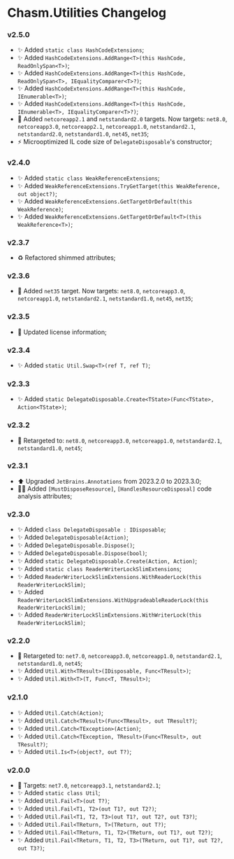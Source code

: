 # Chasm.Utilities Changelog

### v2.5.0
- ✨ Added `static class HashCodeExtensions`;
- ✨ Added `HashCodeExtensions.AddRange<T>(this HashCode, ReadOnlySpan<T>)`;
- ✨ Added `HashCodeExtensions.AddRange<T>(this HashCode, ReadOnlySpan<T>, IEqualityComparer<T>?)`;
- ✨ Added `HashCodeExtensions.AddRange<T>(this HashCode, IEnumerable<T>)`;
- ✨ Added `HashCodeExtensions.AddRange<T>(this HashCode, IEnumerable<T>, IEqualityComparer<T>?)`;
- 🧩 Added `netcoreapp2.1` and `netstandard2.0` targets. Now targets: `net8.0`, `netcoreapp3.0`, `netcoreapp2.1`, `netcoreapp1.0`, `netstandard2.1`, `netstandard2.0`, `netstandard1.0`, `net45`, `net35`;
- ⚡️ Microoptimized IL code size of `DelegateDisposable`'s constructor;

### v2.4.0
- ✨ Added `static class WeakReferenceExtensions`;
- ✨ Added `WeakReferenceExtensions.TryGetTarget(this WeakReference, out object?)`;
- ✨ Added `WeakReferenceExtensions.GetTargetOrDefault(this WeakReference)`;
- ✨ Added `WeakReferenceExtensions.GetTargetOrDefault<T>(this WeakReference<T>)`;

### v2.3.7
- ♻️ Refactored shimmed attributes;

### v2.3.6
- 🧩 Added `net35` target. Now targets: `net8.0`, `netcoreapp3.0`, `netcoreapp1.0`, `netstandard2.1`, `netstandard1.0`, `net45`, `net35`;

### v2.3.5
- 📄 Updated license information;

### v2.3.4
- ✨ Added `static Util.Swap<T>(ref T, ref T)`;

### v2.3.3
- ✨ Added `static DelegateDisposable.Create<TState>(Func<TState>, Action<TState>)`;

### v2.3.2
- 🧩 Retargeted to: `net8.0`, `netcoreapp3.0`, `netcoreapp1.0`, `netstandard2.1`, `netstandard1.0`, `net45`;

### v2.3.1
- ⬆️ Upgraded `JetBrains.Annotations` from 2023.2.0 to 2023.3.0;
- 🧑‍💻 Added `[MustDisposeResource]`, `[HandlesResourceDisposal]` code analysis attributes;

### v2.3.0
- ✨ Added `class DelegateDisposable : IDisposable`;
- ✨ Added `DelegateDisposable(Action)`;
- ✨ Added `DelegateDisposable.Dispose()`;
- ✨ Added `DelegateDisposable.Dispose(bool)`;
- ✨ Added `static DelegateDisposable.Create(Action, Action)`;
- ✨ Added `static class ReaderWriterLockSlimExtensions`;
- ✨ Added `ReaderWriterLockSlimExtensions.WithReaderLock(this ReaderWriterLockSlim)`;
- ✨ Added `ReaderWriterLockSlimExtensions.WithUpgradeableReaderLock(this ReaderWriterLockSlim)`;
- ✨ Added `ReaderWriterLockSlimExtensions.WithWriterLock(this ReaderWriterLockSlim)`;

### v2.2.0
- 🧩 Retargeted to: `net7.0`, `netcoreapp3.0`, `netcoreapp1.0`, `netstandard2.1`, `netstandard1.0`, `net45`;
- ✨ Added `Util.With<TResult>(IDisposable, Func<TResult>)`;
- ✨ Added `Util.With<T>(T, Func<T, TResult>)`;

### v2.1.0
- ✨ Added `Util.Catch(Action)`;
- ✨ Added `Util.Catch<TResult>(Func<TResult>, out TResult?)`;
- ✨ Added `Util.Catch<TException>(Action)`;
- ✨ Added `Util.Catch<TException, TResult>(Func<TResult>, out TResult?)`;
- ✨ Added `Util.Is<T>(object?, out T?)`;

### v2.0.0
- 🧩 Targets: `net7.0`, `netcoreapp3.1`, `netstandard2.1`;
- ✨ Added `static class Util`;
- ✨ Added `Util.Fail<T>(out T?)`;
- ✨ Added `Util.Fail<T1, T2>(out T1?, out T2?)`;
- ✨ Added `Util.Fail<T1, T2, T3>(out T1?, out T2?, out T3?)`;
- ✨ Added `Util.Fail<TReturn, T>(TReturn, out T?)`;
- ✨ Added `Util.Fail<TReturn, T1, T2>(TReturn, out T1?, out T2?)`;
- ✨ Added `Util.Fail<TReturn, T1, T2, T3>(TReturn, out T1?, out T2?, out T3?)`;
